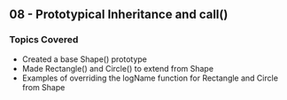 ## 08 - Prototypical Inheritance and call()

### Topics Covered

- Created a base Shape() prototype
- Made Rectangle() and Circle() to extend from Shape
- Examples of overriding the logName function for Rectangle and Circle from Shape

